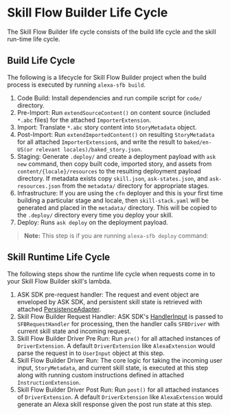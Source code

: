 # Skill Flow Builder Life Cycle

The Skill Flow Builder life cycle consists of the build life cycle and the skill
run-time life cycle.

## Build Life Cycle

The following is a lifecycle for Skill Flow Builder project when the build
process is executed by running `alexa-sfb build`.

1. Code Build: Install dependencies and run compile script for `code/` directory.
2. Pre-Import: Run `extendSourceContent()` on content source (included `*.abc`
files) for the attached `ImporterExtension`.
3. Import: Translate `*.abc` story content into `StoryMetadata` object.
4. Post-Import: Run `extendImportedContent()` on resulting `StoryMetadata` for
all attached `ImporterExtension`s, and write the result to
`baked/en-US(or relevant locales)/baked_story.json`.
5. Staging: Generate `.deploy/` and create a deployment payload with `ask new`
command, then copy built code, imported story, and assets from
`content/{locale}/resources` to the resulting deployment payload directory. If
metadata exists copy `skill.json`, `ask-states.json`, and `ask-resources.json`
from the `metadata/` directory for appropriate stages.
6. Infrastructure: If you are using the `cfn` deployer and this is your
first time building a particular stage and locale, then `skill-stack.yaml` will
be generated and placed in the `metadata/` directory. This will be copied to the
`.deploy/` directory every time you deploy your skill.
7. Deploy: Runs `ask deploy` on the deployment payload.
> **Note:** This step is if you are running `alexa-sfb deploy` command:

## Skill Runtime Life Cycle

The following steps show the runtime life cycle when requests come in to your
Skill Flow Builder skill's lambda.

1. ASK SDK pre-request handler: The request and event object are enveloped by
ASK SDK, and persistent skill state is retrieved with attached
[PersistenceAdapter](https://developer.amazon.com/en-US/docs/alexa/alexa-skills-kit-sdk-for-nodejs/manage-attributes.html#persistenceadapter).
2. Skill Flow Builder Request Handler: ASK SDK's
[HandlerInput](https://developer.amazon.com/en-US/docs/alexa/alexa-skills-kit-sdk-for-nodejs/handle-requests.html#handler-input)
is passed to `SFBRequestHandler` for processing, then the handler calls
`SFBDriver` with current skill state and incoming request.
3. Skill Flow Builder Driver Pre Run: Run `pre()` for all attached instances of
`DriverExtension`. A default `DriverExtension` like `AlexaExtension` would parse
the request in to `UserInput` object at this step.
4. Skill Flow Builder Driver Run: The core logic for taking the incoming user
input, `StoryMetadata`, and current skill state, is executed at this step along
with running custom instructions defined in attached `InstructionExtension`.
5. Skill Flow Builder Driver Post Run: Run `post()` for all attached instances
of `DriverExtension`. A default `DriverExtension` like `AlexaExtension` would
generate an Alexa skill response given the post run state at this step.
